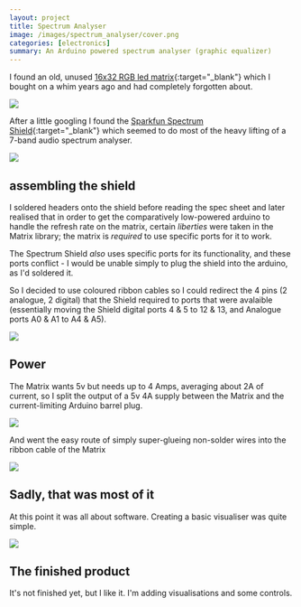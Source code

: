```yaml
---
layout: project
title: Spectrum Analyser
image: /images/spectrum_analyser/cover.png
categories: [electronics]
summary: An Arduino powered spectrum analyser (graphic equalizer)
---
```


I found an old, unused [16x32 RGB led matrix](https://www.adafruit.com/product/420){:target="_blank"} which I bought on a whim years ago and
had completely forgotten about.

![](/images/spectrum_analyser/led_matrix_rgbmatrix.jpg)

After a little googling I found the
[Sparkfun Spectrum Shield](https://www.amazon.com/SparkFun-Sparkfun-Spectrum-Shield/dp/B00X0K30I6){:target="_blank"}
which seemed to do most of the heavy lifting of a 7-band audio spectrum analyser.

![](/images/spectrum_analyser/shield.jpg)

## assembling the shield
I soldered headers onto the shield before reading the spec sheet and later realised that in order
to get the comparatively low-powered arduino to handle the refresh rate on the matrix, certain *liberties*
were taken in the Matrix library; the matrix is *required* to use specific ports for it to work.

The Spectrum Shield *also* uses specific ports for its functionality, and these ports conflict - I would be unable
simply to plug the shield into the arduino, as I'd soldered it.

So I decided to use coloured ribbon cables so I could redirect the 4 pins (2 analogue, 2 digital) that the Shield required
to ports that were avalaible (essentially moving the Shield digital ports 4 & 5 to 12 & 13, and Analogue ports A0 & A1 to A4 & A5).

![](/images/spectrum_analyser/jumper_cables.jpg)

## Power
The Matrix wants 5v but needs up to 4 Amps, averaging about 2A of current, so I split the output of a 5v 4A supply between the
Matrix and the current-limiting Arduino barrel plug.

![](/images/spectrum_analyser/power.jpg)

And went the easy route of simply super-glueing non-solder wires into the ribbon cable of the Matrix

![](/images/spectrum_analyser/ribbon.jpg)

## Sadly, that was most of it

At this point it was all about software. Creating a basic visualiser was quite simple.

![](/images/spectrum_analyser/video.gif)

## The finished product

It's not finished yet, but I like it. I'm adding visualisations and some controls.
